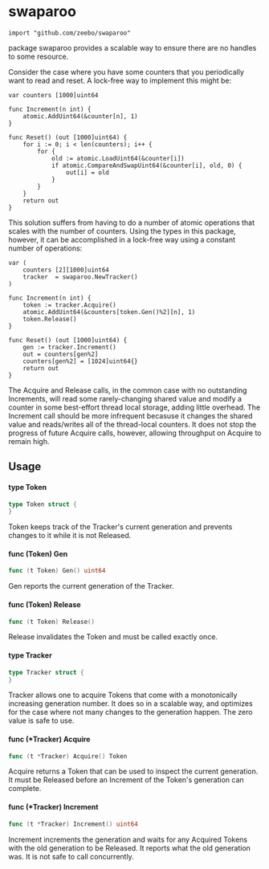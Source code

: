# swaparoo

    import "github.com/zeebo/swaparoo"

package swaparoo provides a scalable way to ensure there are no handles to some
resource.

Consider the case where you have some counters that you periodically want to
read and reset. A lock-free way to implement this might be:

    var counters [1000]uint64

    func Increment(n int) {
    	atomic.AddUint64(&counter[n], 1)
    }

    func Reset() (out [1000]uint64) {
    	for i := 0; i < len(counters); i++ {
    		for {
    			old := atomic.LoadUint64(&counter[i])
    			if atomic.CompareAndSwapUint64(&counter[i], old, 0) {
    				out[i] = old
    			}
    		}
    	}
    	return out
    }

This solution suffers from having to do a number of atomic operations that
scales with the number of counters. Using the types in this package, however, it
can be accomplished in a lock-free way using a constant number of operations:

    var (
    	counters [2][1000]uint64
    	tracker  = swaparoo.NewTracker()
    )

    func Increment(n int) {
    	token := tracker.Acquire()
    	atomic.AddUint64(&counters[token.Gen()%2][n], 1)
    	token.Release()
    }

    func Reset() (out [1000]uint64) {
    	gen := tracker.Increment()
    	out = counters[gen%2]
    	counters[gen%2] = [1024]uint64{}
    	return out
    }

The Acquire and Release calls, in the common case with no outstanding
Increments, will read some rarely-changing shared value and modify a counter in
some best-effort thread local storage, adding little overhead. The Increment
call should be more infrequent becasuse it changes the shared value and
reads/writes all of the thread-local counters. It does not stop the progress of
future Acquire calls, however, allowing throughput on Acquire to remain high.

## Usage

#### type Token

```go
type Token struct {
}
```

Token keeps track of the Tracker's current generation and prevents changes to it
while it is not Released.

#### func (Token) Gen

```go
func (t Token) Gen() uint64
```
Gen reports the current generation of the Tracker.

#### func (Token) Release

```go
func (t Token) Release()
```
Release invalidates the Token and must be called exactly once.

#### type Tracker

```go
type Tracker struct {
}
```

Tracker allows one to acquire Tokens that come with a monotonically increasing
generation number. It does so in a scalable way, and optimizes for the case
where not many changes to the generation happen. The zero value is safe to use.

#### func (*Tracker) Acquire

```go
func (t *Tracker) Acquire() Token
```
Acquire returns a Token that can be used to inspect the current generation. It
must be Released before an Increment of the Token's generation can complete.

#### func (*Tracker) Increment

```go
func (t *Tracker) Increment() uint64
```
Increment increments the generation and waits for any Acquired Tokens with the
old generation to be Released. It reports what the old generation was. It is not
safe to call concurrently.
